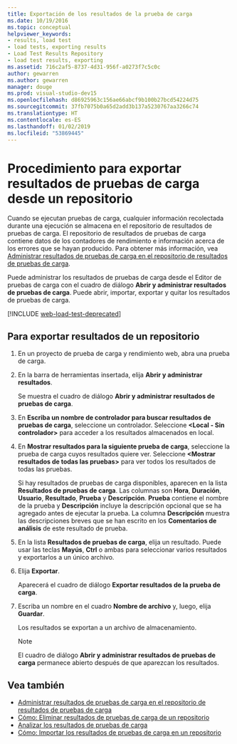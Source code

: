 ```yaml
---
title: Exportación de los resultados de la prueba de carga
ms.date: 10/19/2016
ms.topic: conceptual
helpviewer_keywords:
- results, load test
- load tests, exporting results
- Load Test Results Repository
- load test results, exporting
ms.assetid: 716c2af5-8737-4d31-956f-a0273f7c5c0c
author: gewarren
ms.author: gewarren
manager: douge
ms.prod: visual-studio-dev15
ms.openlocfilehash: d86925963c156ae66abcf9b100b27bcd54224d75
ms.sourcegitcommit: 37fb7075b0a65d2add3b137a5230767aa3266c74
ms.translationtype: HT
ms.contentlocale: es-ES
ms.lasthandoff: 01/02/2019
ms.locfileid: "53869445"
---
```

# <a name="how-to-export-load-test-results-from-a-repository"></a>Procedimiento para exportar resultados de pruebas de carga desde un repositorio

Cuando se ejecutan pruebas de carga, cualquier información recolectada durante una ejecución se almacena en el repositorio de resultados de pruebas de carga. El repositorio de resultados de pruebas de carga contiene datos de los contadores de rendimiento e información acerca de los errores que se hayan producido. Para obtener más información, vea [Administrar resultados de pruebas de carga en el repositorio de resultados de pruebas de carga](../test/manage-load-test-results-in-the-load-test-results-repository.md).

Puede administrar los resultados de pruebas de carga desde el Editor de pruebas de carga con el cuadro de diálogo **Abrir y administrar resultados de pruebas de carga**. Puede abrir, importar, exportar y quitar los resultados de pruebas de carga.

[!INCLUDE [web-load-test-deprecated](includes/web-load-test-deprecated.md)]

## <a name="to-export-results-from-a-repository"></a>Para exportar resultados de un repositorio

1.  En un proyecto de prueba de carga y rendimiento web, abra una prueba de carga.

2.  En la barra de herramientas insertada, elija **Abrir y administrar resultados**.

     Se muestra el cuadro de diálogo **Abrir y administrar resultados de pruebas de carga**.

3.  En **Escriba un nombre de controlador para buscar resultados de pruebas de carga**, seleccione un controlador. Seleccione **\<Local - Sin controlador>** para acceder a los resultados almacenados en local.

4.  En **Mostrar resultados para la siguiente prueba de carga**, seleccione la prueba de carga cuyos resultados quiere ver. Seleccione **\<Mostrar resultados de todas las pruebas>** para ver todos los resultados de todas las pruebas.

     Si hay resultados de pruebas de carga disponibles, aparecen en la lista **Resultados de pruebas de carga**. Las columnas son **Hora**, **Duración**, **Usuario**, **Resultado**, **Prueba** y **Descripción**. **Prueba** contiene el nombre de la prueba y **Descripción** incluye la descripción opcional que se ha agregado antes de ejecutar la prueba. La columna **Descripción** muestra las descripciones breves que se han escrito en los **Comentarios de análisis** de este resultado de prueba.

5.  En la lista **Resultados de pruebas de carga**, elija un resultado. Puede usar las teclas **Mayús**, **Ctrl** o ambas para seleccionar varios resultados y exportarlos a un único archivo.

6.  Elija **Exportar**.

     Aparecerá el cuadro de diálogo **Exportar resultados de la prueba de carga**.

7.  Escriba un nombre en el cuadro **Nombre de archivo** y, luego, elija **Guardar**.

     Los resultados se exportan a un archivo de almacenamiento.

    > [!NOTE]
    > El cuadro de diálogo **Abrir y administrar resultados de pruebas de carga** permanece abierto después de que aparezcan los resultados.

## <a name="see-also"></a>Vea también

- [Administrar resultados de pruebas de carga en el repositorio de resultados de pruebas de carga](../test/manage-load-test-results-in-the-load-test-results-repository.md)
- [Cómo: Eliminar resultados de pruebas de carga de un repositorio](../test/how-to-delete-load-test-results-from-a-repository.md)
- [Analizar los resultados de pruebas de carga](../test/analyze-load-test-results-using-the-load-test-analyzer.md)
- [Cómo: Importar los resultados de pruebas de carga en un repositorio](../test/how-to-import-load-test-results-into-a-repository.md)